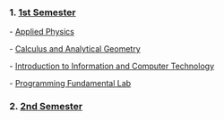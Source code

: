 <h3>1. <a href="https://github.com/hafsalman/Software-Engineering---FAST-NUCES/tree/main/1st%20Semester">1st Semester</a></h3>
<p>- <a href="https://github.com/hafsalman/Software-Engineering---FAST-NUCES/tree/main/1st%20Semester/Applied%20Physics">Applied Physics</a></p>
<p>- <a href="https://github.com/hafsalman/Software-Engineering---FAST-NUCES/tree/main/1st%20Semester/Calculus%20and%20Analytical%20Geometry">Calculus and Analytical Geometry</a></p>
<p>- <a href="https://github.com/hafsalman/Software-Engineering---FAST-NUCES/tree/main/1st%20Semester/Information%20to%20Computer%20and%20Technology">Introduction to Information and Computer Technology</a></p>
<p>- <a href="https://github.com/hafsalman/Software-Engineering---FAST-NUCES/tree/main/1st%20Semester/Programming%20Fundamentals%20Lab">Programming Fundamental Lab</a></p>

<h3>2. <a href="https://github.com/hafsalman/Software-Engineering---FAST-NUCES/tree/main/2nd%20Semester">2nd Semester</a></h3>
